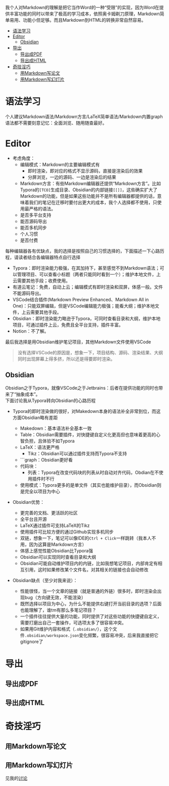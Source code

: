 我个人对Markdown的理解是把它当作Word的一种“受限”的实现，因为Word在提供丰富功能的同时以带来了极高的学习成本，依照奥卡姆剃刀原理，Markdown简单易用、功能小但足够。而且Markdown到HTML的转换非常自然容易。

- [语法学习](#语法学习)
- [Editor](#editor)
	- [Obsidian](#obsidian)
- [导出](#导出)
	- [导出成PDF](#导出成pdf)
	- [导出成HTML](#导出成html)
- [奇技淫巧](#奇技淫巧)
	- [用Markdown写论文](#用markdown写论文)
	- [用Markdown写幻灯片](#用markdown写幻灯片)

# 语法学习
个人建议Markdown语法/Markdown方言/LaTeX简单语法/Markdown内置graph语法都不需要刻意记忆：全面浏览、随用随查最好。

# Editor

+ 考虑角度：
	+ 编辑模式：Markdown的主要编辑模式有
		+ 即时渲染，即对应的格式不显示源码，直接是渲染后的效果  
		+ 分屏浏览，一边的源码、一边是渲染后的结果
	+ Markdown方言：有些Markdown编辑器还提供“Markdown方言”。比如Typora的`[TCO]`生成目录、Obsidian的内部链接`[[]]`，这些确实扩大了Markdown的功能，但是如果这些功能并不是所有编辑器都提供的话，意味着我们的笔记在迁移时要付出更大的成本，我个人选择都不使用，只使用最严格的语法。
	+ 是否多平台支持
	+ 能否源码导出
	+ 能否多机同步
	+ 个人习惯
	+ 是否付费

每种编辑器各有优缺点，我的选择是按照自己的习惯选择的，下面描述一下心路历程，请读者结合各编辑器特点自行选择

+ Typora：即时渲染能力极强，在其加持下，甚至感觉不到Markdown语法；可以管理项目、可以查看小标题（两者只能同时看到一个）；维护本地文件，上云需要其他手段；收费使用。
+ 有道云笔记：免费，自动上云；编辑模式有即时渲染和双屏，体感一般。文件不能源码导出。
+ VSCode结合插件(Markdown Preview Enhanced、Markdown All in One)：只能双屏编辑，但是VSCode编辑能力极强；能看大纲；维护本地文件，上云需要其他手段。
+ Obsidian：即时渲染能力略逊于Typora，可同时查看目录和大纲，维护本地项目，可通过插件上云，免费且全平台支持，插件丰富。
+ Notion：不了解。

最后我选择是用Obsidian维护笔记项目，其他Markdown文件使用VSCode
>没有选择VSCode的原因是，想象一下，项目结构、源码、渲染结果、大纲同时出现屏幕上得多挤，所以还是得要即时渲染。

## Obsidian
Obsidian之于Typora，就像VSCode之于Jetbrains：后者在提供功能的同时也带来了“抽象成本”。  
下面讨论我从Typora转向Obsidian的心路历程

+ Typora的即时渲染做的很好，对Makedown本身的语法补全非常到位，而这方面Obsidian略有差距
	+ Makedown：基本语法补全基本一致
	+ Table：Obsidian需要插件，对快捷键自定义化更高但也意味着更高的心智负担，且体验不如Typora
	+ LaTeX：语法更严格
		+ Tikz：Obsidian可以通过插件支持而Typora不支持
	+ \`\`\`graph：Obsidian更好看
	+ 代码块：
		+ 列表：Typora在改变代码块的列表从时自动对齐代码，Obdian在不使用插件时不行
	+ 使用模式：Typora更多的是单文件（其实也能维护目录），而Obsidian则是完全以项目为中心

+ Obsidian优势：
	+ 更完善的文档、更活跃的社区
	+ 全平台且开源
	+ LaTeX通过插件可支持LaTeX的Tikz
	+ 使用插件可比较方便的通过Github实现多机同步
	+ 双链，想象一下，笔记可以像IDE的`Ctrl + Click`一样跳转（我本人不用，因为这算是Markdown方言）
	+ 体感上感觉性能Obsidian比Typora强
	+ Obsidian可以实现同时查看目录和大纲
	+ Obsidian可能自动维护项目内的内链，比如我想笔记项目，内部肯定有相互引用，这时如果修改某个文件名，对其相关的链接也会自动修改

+ Obsidian缺点（至少对我来说）：
	+ 性能很怪，当一个文章的链接（就是普通的外链）很多时，即时渲染会出现bug（方向键无效，不能渲染）
	+ 既然选择以项目为中心，为什么不能提供右键打开当前目录的选项？后面也能理解了，谁tm有那么多笔记项目？
	+ 一个插件往往提供大量的功能，同时提供了对这些功能的快捷键自定义，需要打磨出自己一套操作，可选项太多了很容易冲突。
	+ 如果用Git维护内容和格式（`.obsidian/`），这个文件`.obsidian/workspace.json`变化频繁，很容易冲突，后来我直接把它gitignore了

# 导出

## 导出成PDF

## 导出成HTML

# 奇技淫巧

## 用Markdown写论文

## 用Markdown写幻灯片

见我的[讨论](slide.md)